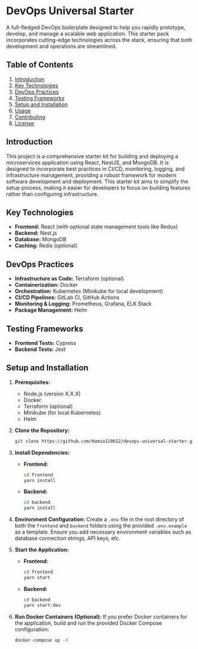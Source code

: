 # DevOps Universal Starter

A full-fledged DevOps boilerplate designed to help you rapidly prototype, develop, and manage a scalable web application. This starter pack incorporates cutting-edge technologies across the stack, ensuring that both development and operations are streamlined.

## Table of Contents
1. [Introduction](#introduction)
2. [Key Technologies](#key-technologies)
3. [DevOps Practices](#devops-practices)
4. [Testing Frameworks](#testing-frameworks)
5. [Setup and Installation](#setup-and-installation)
6. [Usage](#usage)
7. [Contributing](#contributing)
8. [License](#license)

## Introduction
This project is a comprehensive starter kit for building and deploying a microservices application using React, NestJS, and MongoDB. It is designed to incorporate best practices in CI/CD, monitoring, logging, and infrastructure management, providing a robust framework for modern software development and deployment. This starter kit aims to simplify the setup process, making it easier for developers to focus on building features rather than configuring infrastructure.

## Key Technologies
- **Frontend:** React (with optional state management tools like Redux)
- **Backend:** Nest.js
- **Database:** MongoDB
- **Caching:** Redis (optional)

## DevOps Practices
- **Infrastructure as Code:** Terraform (optional)
- **Containerization:** Docker
- **Orchestration:** Kubernetes (Minikube for local development)
- **CI/CD Pipelines:** GitLab CI, GitHub Actions
- **Monitoring & Logging:** Prometheus, Grafana, ELK Stack
- **Package Management:** Helm

## Testing Frameworks
- **Frontend Tests:** Cypress
- **Backend Tests:** Jest

## Setup and Installation
1. **Prerequisites:**
   - Node.js (version X.X.X)
   - Docker
   - Terraform (optional)
   - Minikube (for local Kubernetes)
   - Helm

2. **Clone the Repository:**
    ```bash
    git clone https://github.com/Hamza119612/devops-universal-starter.git
    ```

3. **Install Dependencies:**
   - **Frontend:**
     ```bash
     cd frontend
     yarn install
     ```
   - **Backend:**
     ```bash
     cd backend
     yarn install
     ```

4. **Environment Configuration:**
   Create a `.env` file in the root directory of both the `frontend` and `backend` folders using the provided `.env.example` as a template. Ensure you add necessary environment variables such as database connection strings, API keys, etc.

5. **Start the Application:**
   - **Frontend:**
     ```bash
     cd frontend
     yarn start
     ```
   - **Backend:**
     ```bash
     cd backend
     yarn start:dev
     ```

6. **Run Docker Containers (Optional):**
   If you prefer Docker containers for the application, build and run the provided Docker Compose configuration:
   ```bash
   docker-compose up -d
